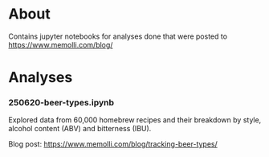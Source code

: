 # About
Contains jupyter notebooks for analyses done that were posted to https://www.memolli.com/blog/

# Analyses
### 250620-beer-types.ipynb
Explored data from 60,000 homebrew recipes and their breakdown by style, alcohol content (ABV) and bitterness (IBU).

Blog post: https://www.memolli.com/blog/tracking-beer-types/
